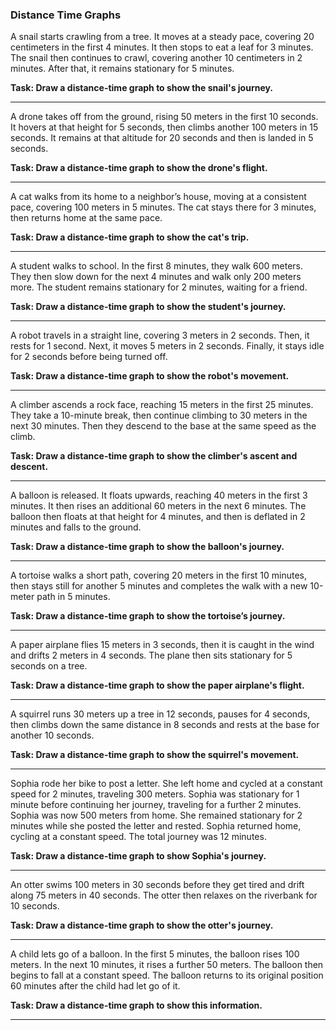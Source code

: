 

### Distance Time Graphs 

A snail starts crawling from a tree. It moves at a steady pace, covering 20 centimeters in the first 4 minutes. It then stops to eat a leaf for 3 minutes. The snail then continues to crawl, covering another 10 centimeters in 2 minutes. After that, it remains stationary for 5 minutes.

**Task: Draw a distance-time graph to show the snail's journey.**

---

A drone takes off from the ground, rising 50 meters in the first 10 seconds. It hovers at that height for 5 seconds, then climbs another 100 meters in 15 seconds. It remains at that altitude for 20 seconds and then is landed in 5 seconds.

**Task: Draw a distance-time graph to show the drone's flight.**

---

A cat walks from its home to a neighbor’s house, moving at a consistent pace, covering 100 meters in 5 minutes. The cat stays there for 3 minutes, then returns home at the same pace.

**Task:  Draw a distance-time graph to show the cat's trip.**

----

A student walks to school. In the first 8 minutes, they walk 600 meters. They then slow down for the next 4 minutes and walk only 200 meters more. The student remains stationary for 2 minutes, waiting for a friend.

**Task: Draw a distance-time graph to show the student's journey.**

---

A robot travels in a straight line, covering 3 meters in 2 seconds. Then, it rests for 1 second. Next, it moves 5 meters in 2 seconds. Finally, it stays idle for 2 seconds before being turned off.

**Task: Draw a distance-time graph to show the robot's movement.**

---

A climber ascends a rock face, reaching 15 meters in the first 25 minutes. They take a 10-minute break, then continue climbing to 30 meters in the next 30 minutes. Then they descend to the base at the same speed as the climb.

**Task: Draw a distance-time graph to show the climber's ascent and descent.**

---

A balloon is released. It floats upwards, reaching 40 meters in the first 3 minutes. It then rises an additional 60 meters in the next 6 minutes. The balloon then floats at that height for 4 minutes, and then is deflated in 2 minutes and falls to the ground.

**Task:  Draw a distance-time graph to show the balloon's journey.**

---

A tortoise walks a short path, covering 20 meters in the first 10 minutes, then stays still for another 5 minutes and completes the walk with a new 10-meter path in 5 minutes.

**Task: Draw a distance-time graph to show the tortoise’s journey.**

---

A paper airplane flies 15 meters in 3 seconds, then it is caught in the wind and drifts 2 meters in 4 seconds. The plane then sits stationary for 5 seconds on a tree.

**Task: Draw a distance-time graph to show the paper airplane's flight.**

---

A squirrel runs 30 meters up a tree in 12 seconds, pauses for 4 seconds, then climbs down the same distance in 8 seconds and rests at the base for another 10 seconds.

**Task: Draw a distance-time graph to show the squirrel's movement.**

---

Sophia rode her bike to post a letter. She left home and cycled at a constant speed for 2 minutes, traveling 300 meters. Sophia was stationary for 1 minute before continuing her journey, traveling for a further 2 minutes. Sophia was now 500 meters from home. She remained stationary for 2 minutes while she posted the letter and rested. Sophia returned home, cycling at a constant speed. The total journey was 12 minutes.

**Task: Draw a distance-time graph to show Sophia's journey.**

---

An otter swims 100 meters in 30 seconds before they get tired and drift along 75 meters in 40 seconds. The otter then relaxes on the riverbank for 10 seconds.

**Task: Draw a distance-time graph to show the otter's journey.**

---

A child lets go of a balloon. In the first 5 minutes, the balloon rises 100 meters. In the next 10 minutes, it rises a further 50 meters. The balloon then begins to fall at a constant speed. The balloon returns to its original position 60 minutes after the child had let go of it.

**Task: Draw a distance-time graph to show this information.**

---



